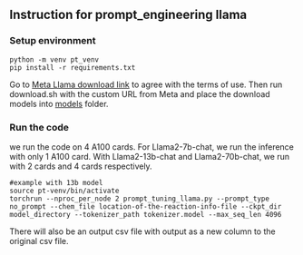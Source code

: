 ## Instruction for prompt_engineering llama
### Setup environment
```
python -m venv pt_venv
pip install -r requirements.txt
```
Go to [Meta Llama download link](https://llama.meta.com/llama-downloads/) to agree with the terms of use. Then run download.sh with the custom URL from Meta and place the download models into [models](https://github.com/joker-bruce/LLM_Extraction_Chem/tree/main/models) folder.  

### Run the code
we run the code on 4 A100 cards. For Llama2-7b-chat, we run the inference with only 1 A100 card. With Llama2-13b-chat and Llama2-70b-chat, we run with 2 cards and 4 cards respectively. 
```
#example with 13b model
source pt-venv/bin/activate
torchrun --nproc_per_node 2 prompt_tuning_llama.py --prompt_type no_prompt --chem_file location-of-the-reaction-info-file --ckpt_dir model_directory --tokenizer_path tokenizer.model --max_seq_len 4096
```
There will also be an output csv file with output as a new column to the original csv file.
